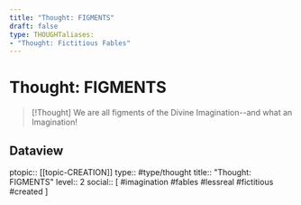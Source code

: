 ```yaml
---
title: "Thought: FIGMENTS"
draft: false
type: THOUGHTaliases:
- "Thought: Fictitious Fables"
---
```

# Thought: FIGMENTS
> [!Thought]
> We are all figments of the Divine Imagination--and what an Imagination!

## Dataview
ptopic:: [[topic-CREATION]]
type:: #type/thought
title:: "Thought: FIGMENTS"
level:: 2
social:: [ #imagination #fables #lessreal #fictitious #created ]